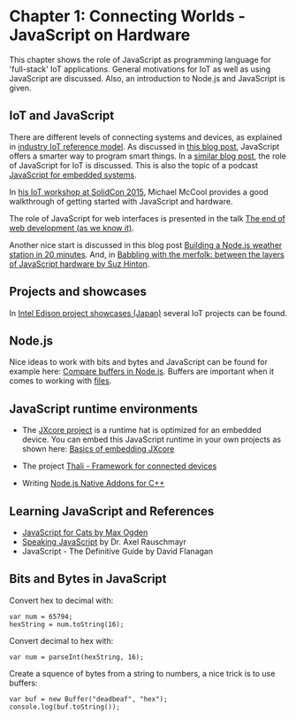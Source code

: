 # Chapter 1: Connecting Worlds - JavaScript on Hardware

This chapter shows the role of JavaScript as programming language for 'full-stack' IoT applications. General motivations for IoT as well as using JavaScript are discussed. Also, an introduction to Node.js and JavaScript is given.

## IoT and JavaScript

There are different levels of connecting systems and devices, as explained in [industry IoT reference model](http://cdn.iotwf.com/resources/72/IoT_Reference_Model_04_June_2014.pdf). As discussed in [this blog post](http://radar.oreilly.com/2015/06/the-smartest-way-to-program-smart-things-node-js.html), JavaScript offers a smarter way to program smart things. In a [similar blog post](https://blog.jscrambler.com/javascript-the-perfect-language-for-the-internet-of-things-iot/), the role of JavaScript for IoT is discussed.
This is also the topic of a podcast [JavaScript for embedded systems](https://www.oreilly.com/ideas/peter-hoddie-on-javascript-for-embedded-systems).

In [his IoT workshop at SolidCon 2015](http://cdn.oreillystatic.com/en/assets/1/event/127/Programming%20the%20Internet%20of%20Things%20with%20Node_js%20and%20HTML5%20Presentation.pdf), Michael McCool provides a good walkthrough of getting started with JavaScript and hardware.

The role of JavaScript for web interfaces is presented in the talk [The end of web development (as we know it)](http://www.slideshare.net/TechnicalMachine/tessel-the-end-of-web-development-as-we-know-it/15-The_Internet_of_Thingswill_be).

Another nice start is discussed in this blog post [Building a Node.js weather station in 20 minutes](https://www.oreilly.com/ideas/conquer-the-internet-of-things-in-20-minutes). And, in [Babbling with the merfolk: between the layers of JavaScript hardware by Suz Hinton](https://vimeo.com/129003513).

## Projects and showcases

In [Intel Edison project showcases (Japan)](http://edison-lab.jp/) several IoT projects can be found.

## Node.js

Nice ideas to work with bits and bytes and JavaScript can be found for example here: [Compare buffers in Node.js](http://stackoverflow.com/questions/30701220/how-to-compare-buffer-objects-in-nodejs). Buffers are important when it comes to working with [files](https://nodejs.org/api/fs.html).

## JavaScript runtime environments

* The [JXcore project](https://github.com/jxcore/jxcore/) is a runtime hat is optimized for an embedded device. You can embed this JavaScript runtime in your own projects as shown here: [Basics of embedding JXcore](https://github.com/jxcore/jxcore/blob/master/doc/native/Embedding_Basics.md)

* The project [Thali - Framework for connected devices](http://thaliproject.org/)

* Writing [Node.js Native Addons for C++](https://nodejs.org/api/addons.html)

## Learning JavaScript and References

* [JavaScript for Cats by Max Ogden](http://jsforcats.com/)
* [Speaking JavaScript](http://speakingjs.com) by Dr. Axel Rauschmayr
* JavaScript - The Definitive Guide by David Flanagan

## Bits and Bytes in JavaScript

Convert hex to decimal with:

    var num = 65794;
    hexString = num.toString(16);

Convert decimal to hex with:

    var num = parseInt(hexString, 16);


Create a squence of bytes from a string to numbers, a nice trick is to use buffers:

    var buf = new Buffer("deadbeaf", "hex");
    console.log(buf.toString());


